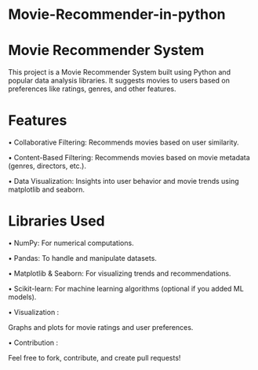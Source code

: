 # Movie-Recommender-in-python

# Movie Recommender System

This project is a Movie Recommender System built using Python and popular data analysis libraries. It suggests movies to users based on preferences like ratings, genres, and other features.

# Features

• Collaborative Filtering: Recommends movies based on user similarity.

• Content-Based Filtering: Recommends movies based on movie metadata (genres, directors, etc.).

• Data Visualization: Insights into user behavior and movie trends using matplotlib and seaborn.

# Libraries Used

• NumPy: For numerical computations.

• Pandas: To handle and manipulate datasets.

• Matplotlib & Seaborn: For visualizing trends and recommendations.

• Scikit-learn: For machine learning algorithms (optional if you added ML models).


• Visualization : 

Graphs and plots for movie ratings and user preferences.

• Contribution : 

Feel free to fork, contribute, and create pull requests!
